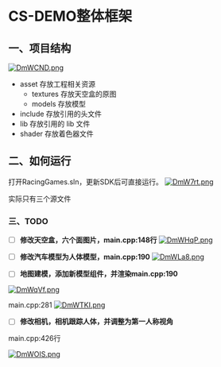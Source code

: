# CS-DEMO整体框架

## 一、项目结构

[![DmWCND.png](https://s3.ax1x.com/2020/11/18/DmWCND.png)](https://imgchr.com/i/DmWCND)

- asset 存放工程相关资源
  - textures 存放天空盒的原图
  - models 存放模型
- include 存放引用的头文件
- lib 存放引用的 lib 文件
- shader 存放着色器文件

## 二、如何运行

打开RacingGames.sln，更新SDK后可直接运行。
[![DmW7rt.png](https://s3.ax1x.com/2020/11/18/DmW7rt.png)](https://imgchr.com/i/DmW7rt)

实际只有三个源文件

### 三、TODO

- [ ] **修改天空盒，六个面图片，main.cpp:148行**
[![DmWHqP.png](https://s3.ax1x.com/2020/11/18/DmWHqP.png)](https://imgchr.com/i/DmWHqP)

- [ ] **修改汽车模型为人体模型，main.cpp:190**
[![DmWLa8.png](https://s3.ax1x.com/2020/11/18/DmWLa8.png)](https://imgchr.com/i/DmWLa8)

- [ ] **地图建模，添加新模型组件，并渲染main.cpp:190**

[![DmWqVf.png](https://s3.ax1x.com/2020/11/18/DmWqVf.png)](https://imgchr.com/i/DmWqVf)

main.cpp:281
[![DmWTKI.png](https://s3.ax1x.com/2020/11/18/DmWTKI.png)](https://imgchr.com/i/DmWTKI)

- [ ] **修改相机，相机跟踪人体，并调整为第一人称视角**

main.cpp:426行

[![DmWOIS.png](https://s3.ax1x.com/2020/11/18/DmWOIS.png)](https://imgchr.com/i/DmWOIS)






